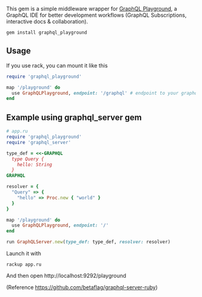 This gem is a simple middleware wrapper for [GraphQL Playground](https://github.com/prisma/graphql-playground), a GraphQL IDE for better development workflows (GraphQL Subscriptions, interactive docs & collaboration).

```
gem install graphql_playground
```

## Usage

If you use rack, you can mount it like this

```ruby
require 'graphql_playground'

map '/playground' do
  use GraphQLPlayground, endpoint: '/graphql' # endpoint to your graphql server endpoint
end
```

## Example using graphql_server gem

```ruby
# app.ru
require 'graphql_playground'
require 'graphql_server'

type_def = <<-GRAPHQL
  type Query {
    hello: String
  }
GRAPHQL

resolver = {
  "Query" => {
    "hello" => Proc.new { "world" }
  }
}

map '/playground' do
  use GraphQLPlayground, endpoint: '/'
end

run GraphQLServer.new(type_def: type_def, resolver: resolver)
```

Launch it with

```
rackup app.ru
```

And then open http://localhost:9292/playground

(Reference https://github.com/betaflag/graphql-server-ruby)
